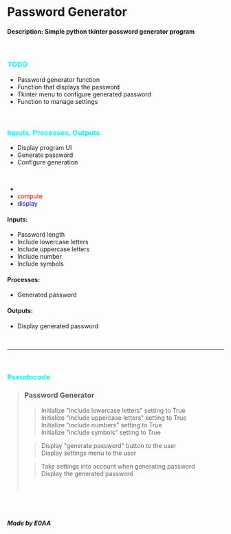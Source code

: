 # Password Generator
#### <b> Description: </b> Simple python tkinter password generator program

<br>

### <span style="color: cyan">TODO</span>
- Password generator function <br>
- Function that displays the password <br>
- Tkinter menu to configure generated password <br>
- Function to manage settings <br>

<br>

### <span style="color: cyan">Inputs, Processes, Outputs</span>

- Display program UI
- Generate password
- Configure generation

<br>

- <span style="color: white">prompt</span>
- <span style="color: red">compute</span>
- <span style="color: blue">display</span>

#### Inputs:
- Password length
- Include lowercase letters
- Include uppercase letters
- Include number
- Include symbols

#### Processes:
- Generated password

#### Outputs:
- Display generated password

<br><hr><br>

### <span style="color: cyan">Pseudocode</span>

> ### Password Generator
>> Initialize "include lowercase letters" setting to True <br>
>> Initialize "include uppercase letters" setting to True <br>
>> Initialize "include numbers" setting to True <br>
>> Initialize "include symbols" setting to True <br>
> 
>> Display "generate password" button to the user <br>
>> Display settings menu to the user <br>
>
>> Take settings into account when generating password <br>
>> Display the generated password <br>
>
> <br>

<br><br>

##### Made by E0AA